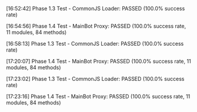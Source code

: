 
[16:52:42] Phase 1.3 Test - CommonJS Loader: PASSED (100.0% success rate)

[16:54:56] Phase 1.4 Test - MainBot Proxy: PASSED (100.0% success rate, 11 modules, 84 methods)

[16:58:13] Phase 1.3 Test - CommonJS Loader: PASSED (100.0% success rate)

[17:20:07] Phase 1.4 Test - MainBot Proxy: PASSED (100.0% success rate, 11 modules, 84 methods)

[17:23:02] Phase 1.3 Test - CommonJS Loader: PASSED (100.0% success rate)

[17:23:16] Phase 1.4 Test - MainBot Proxy: PASSED (100.0% success rate, 11 modules, 84 methods)
